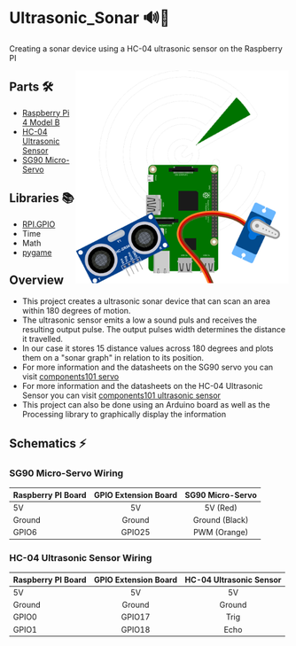 # Ultrasonic_Sonar 🔊📡
Creating a sonar device using a HC-04 ultrasonic sensor on the Raspberry PI

<p> 
  <img width=384 height=384 align='Right' src="https://github.com/Raziz1/Ultrasonic_Sonar/blob/main/images/Ultrasonic_Sonar_Scope.png? raw=true">
</p>


## Parts 🛠
* [Raspberry Pi 4 Model B](https://www.amazon.ca/Raspberry-Pi-Computer-Model-4GB/dp/B07W4JM192/ref=sr_1_7?dchild=1&keywords=raspberry+pi+4&qid=1607186145&sr=8-7)
* [HC-04 Ultrasonic Sensor](https://www.amazon.ca/Sainsmart-HC-SR04-Ranging-Detector-Distance/dp/B004U8TOE6/ref=sr_1_2?dchild=1&keywords=ultrasonic+sensor+hc-04&qid=1613609674&sr=8-2)
* [SG90 Micro-Servo](https://www.amazon.ca/Miuzei-Helicopter-Airplane-Remote-Controls/dp/B07Z16DWGW/ref=sr_1_2_sspa?dchild=1&keywords=sg90+servo&qid=1613609758&sr=8-2-spons&psc=1&spLa=ZW5jcnlwdGVkUXVhbGlmaWVyPUExNTMyTzRTWFc0R05aJmVuY3J5cHRlZElkPUEwODc5NzYxMzVSNVdNQ1NVR1owOCZlbmNyeXB0ZWRBZElkPUEwODI3NzczNUQyVkxHQkRSSlBMJndpZGdldE5hbWU9c3BfYXRmJmFjdGlvbj1jbGlja1JlZGlyZWN0JmRvTm90TG9nQ2xpY2s9dHJ1ZQ==)

## Libraries 📚
* [RPI.GPIO](https://pypi.org/project/RPi.GPIO/)
* Time
* Math
* [pygame](https://pypi.org/project/pygame/)

## Overview
* This project creates a ultrasonic sonar device that can scan an area within 180 degrees of motion. 
* The ultrasonic sensor emits a low a sound puls and receives the resulting output pulse. The output pulses width determines the distance it travelled. 
* In our case it stores 15 distance values across 180 degrees and plots them on a "sonar graph" in relation to its position.
* For more information and the datasheets on the SG90 servo you can visit [components101 servo](https://components101.com/servo-motor-basics-pinout-datasheet)
* For more information and the datasheets on the HC-04 Ultrasonic Sensor you can visit [components101 ultrasonic sensor](https://components101.com/ultrasonic-sensor-working-pinout-datasheet)
* This project can also be done using an Arduino board as well as the Processing library to graphically display the information


## Schematics ⚡

### SG90 Micro-Servo Wiring
|   **Raspberry PI Board**  | **GPIO Extension Board** | **SG90 Micro-Servo**|
| ------------- |:-------------:|:-------------:|
| 5V            | 5V            | 5V (Red)      | 
| Ground        | Ground        | Ground (Black)|   
| GPIO6         | GPIO25        | PWM (Orange)  | 

### HC-04 Ultrasonic Sensor Wiring
|   **Raspberry PI Board**  | **GPIO Extension Board** | **HC-04 Ultrasonic Sensor**|
| ------------- |:-------------:|:-------------:|
| 5V            | 5V            | 5V            | 
| Ground        | Ground        | Ground        |   
| GPIO0         | GPIO17        | Trig          | 
| GPIO1         | GPIO18        | Echo          | 
